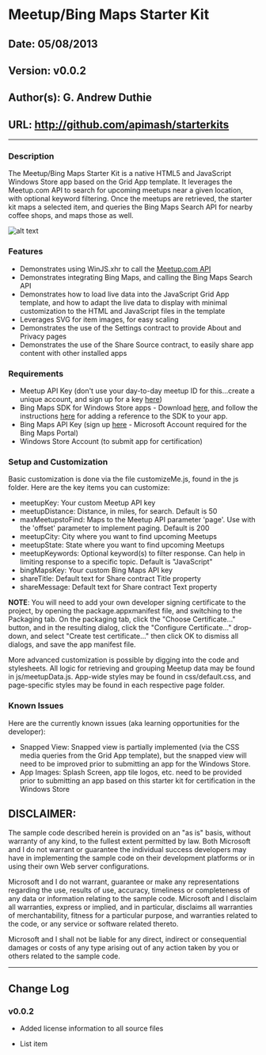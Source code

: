# Meetup/Bing Maps Starter Kit
## Date: 05/08/2013
## Version: v0.0.2
## Author(s): G. Andrew Duthie
## URL: http://github.com/apimash/starterkits

----------
### Description
The Meetup/Bing Maps Starter Kit is a native HTML5 and JavaScript Windows Store app based on the Grid App template. It leverages the Meetup.com API to search for upcoming meetups near a given location, with optional keyword filtering. Once the meetups are retrieved, the starter kit maps a selected item, and queries the Bing Maps Search API for nearby coffee shops, and maps those as well.

![alt text][1]

### Features
 - Demonstrates using WinJS.xhr to call the [Meetup.com API][2]
 - Demonstrates integrating Bing Maps, and calling the Bing Maps Search API
 - Demonstrates how to load live data into the JavaScript Grid App template, and how to adapt the live data to display with minimal customization to the HTML and JavaScript files in the template
 - Leverages SVG for item images, for easy scaling
 - Demonstrates the use of the Settings contract to provide About and Privacy pages
 - Demonstrates the use of the Share Source contract, to easily share app content with other installed apps

### Requirements
 - Meetup API Key (don't use your day-to-day meetup ID for this...create a unique account, and sign up for a key [here][3])
 - Bing Maps SDK for Windows Store apps - Download [here][4], and follow the instructions [here][5] for adding a reference to the SDK to your app. 
 - Bing Maps API Key (sign up [here][6] - Microsoft Account required for the Bing Maps Portal)
 - Windows Store Account (to submit app for certification)

### Setup and Customization
Basic customization is done via the file customizeMe.js, found in the js folder. Here are the key items you can customize:

 - meetupKey: Your custom Meetup API key
 - meetupDistance: Distance, in miles, for search. Default is 50
 - maxMeetupstoFind: Maps to the Meetup API parameter 'page'. Use with the 'offset' parameter to implement paging. Default is 200
 - meetupCity: City where you want to find upcoming Meetups
 - meetupState: State where you want to find upcoming Meetups
 - meetupKeywords: Optional keyword(s) to filter response. Can help in limiting response to a specific topic. Default is "JavaScript"
 - bingMapsKey: Your custom Bing Maps API key
 - shareTitle: Default text for Share contract Title property
 - shareMessage: Default text for Share contract Text property

**NOTE**: You will need to add your own developer signing certificate to the project, by opening the package.appxmanifest file, and switching to the Packaging tab. On the packaging tab, click the "Choose Certificate..." button, and in the resulting dialog, click the "Configure Certificate..." drop-down, and select "Create test certificate..." then click OK to dismiss all dialogs, and save the app manifest file.
 
More advanced customization is possible by digging into the code and stylesheets. All logic for retrieving and grouping Meetup data may be found in js/meetupData.js. App-wide styles may be found in css/default.css, and page-specific styles may be found in each respective page folder.

### Known Issues
Here are the currently known issues (aka learning opportunities for the developer):

 - Snapped View: Snapped view is partially implemented (via the CSS media queries from the Grid App template), but the snapped view will need to be improved prior to submitting an app for the Windows Store.
 - App Images: Splash Screen, app tile logos, etc. need to be provided prior to submitting an app based on this starter kit for certification in the Windows Store

## **DISCLAIMER**: 

The sample code described herein is provided on an "as is" basis, without warranty of any kind, to the fullest extent permitted by law. Both Microsoft and I do not warrant or guarantee the individual success developers may have in implementing the sample code on their development platforms or in using their own Web server configurations. 

Microsoft and I do not warrant, guarantee or make any representations regarding the use, results of use, accuracy, timeliness or completeness of any data or information relating to the sample code. Microsoft and I disclaim all warranties, express or implied, and in particular, disclaims all warranties of merchantability, fitness for a particular purpose, and warranties related to the code, or any service or software related thereto. 

Microsoft and I shall not be liable for any direct, indirect or consequential damages or costs of any type arising out of any action taken by you or others related to the sample code.

----------

## Change Log
### v0.0.2

 - Added license information to all source files

 - List item


  [1]: https://raw.github.com/apimash/StarterKits/master/Windows%20Starter%20Kits/APIMASH_MeetupPOI_StarterKit/homePage.png "Home Page"
  [2]: http://www.meetup.com/meetup_api/ "Meetup API"
  [3]: http://www.meetup.com/meetup_api/ "Meetup API"
  [4]: http://visualstudiogallery.msdn.microsoft.com/bb764f67-6b2c-4e14-b2d3-17477ae1eaca
  [5]: http://msdn.microsoft.com/en-us/library/hh852186.aspx
  [6]: https://www.bingmapsportal.com/ "Bing Maps Portal"
